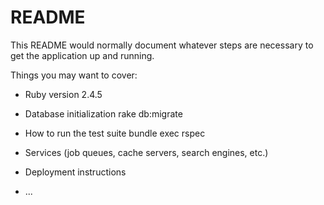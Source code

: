# README

This README would normally document whatever steps are necessary to get the
application up and running.

Things you may want to cover:

* Ruby version
2.4.5
* Database initialization
rake db:migrate
* How to run the test suite
bundle exec rspec
* Services (job queues, cache servers, search engines, etc.)

* Deployment instructions

* ...
